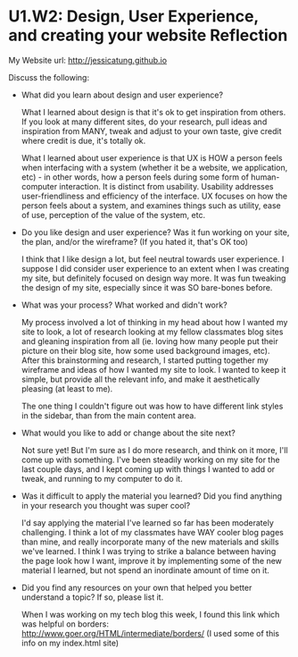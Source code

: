 # U1.W2: Design, User Experience, and creating your website Reflection

My Website url: http://jessicatung.github.io

Discuss the following:
* What did you learn about design and user experience? 
	
	What I learned about design is that it's ok to get inspiration from others. If you look at many different sites, do your research, pull ideas and inspiration from MANY, tweak and adjust to your own taste, give credit where credit is due, it's totally ok. 

	What I learned about user experience is that UX is HOW a person feels when interfacing with a system (whether it be a website, we application, etc) - in other words, how a person feels during some form of human-computer interaction. It is distinct from usability. Usability addresses user-friendliness and efficiency of the interface. UX focuses on how the person feels about a system, and examines things such as utility, ease of use, perception of the value of the system, etc. 

* Do you like design and user experience? Was it fun working on your site, the plan, and/or the wireframe? (If you hated it, that's OK too)
	
	I think that I like design a lot, but feel neutral towards user experience. I suppose I did consider user experience to an extent when I was creating my site, but definitely focused on design way more. It was fun tweaking the design of my site, especially since it was SO bare-bones before.

* What was your process? What worked and didn't work?

	My process involved a lot of thinking in my head about how I wanted my site to look, a lot of research looking at my fellow classmates blog sites and gleaning inspiration from all (ie. loving how many people put their picture on their blog site, how some used background images, etc). After this brainstorming and research, I started putting together my wireframe and ideas of how I wanted my site to look. I wanted to keep it simple, but provide all the relevant info, and make it aesthetically pleasing (at least to me).

	The one thing I couldn't figure out was how to have different link styles in the sidebar, than from the main content area. 

* What would you like to add or change about the site next?

	Not sure yet! But I'm sure as I do more research, and think on it more, I'll come up with something. I've been steadily working on my site for the last couple days, and I kept coming up with things I wanted to add or tweak, and running to my computer to do it.

* Was it difficult to apply the material you learned? Did you find anything in your research you thought was super cool?
	
	I'd say applying the material I've learned so far has been moderately challenging. I think a lot of my classmates have WAY cooler blog pages than mine, and really incorporate many of the new materials and skills we've learned. I think I was trying to strike a balance between having the page look how I want,  improve it by implementing some of the new material I learned, but not spend an inordinate amount of time on it. 

* Did you find any resources on your own that helped you better understand a topic? If so, please list it.

	When I was working on my tech blog this week, I found this link which was helpful on borders:
	http://www.goer.org/HTML/intermediate/borders/ (I used some of this info on my index.html site)